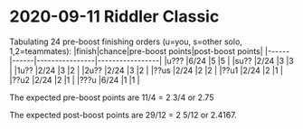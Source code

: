 2020-09-11 Riddler Classic
==========================
Tabulating 24 pre-boost finishing orders (u=you, s=other solo, 1,2=teammates):
|finish|chance|pre-boost points|post-boost points|
|------|------|----------------|-----------------|
|u???  |6/24  |5               |5                |
|su??  |2/24  |3               |3                |
|1u??  |2/24  |3               |2                |
|2u??  |2/24  |3               |2                |
|??us  |2/24  |2               |2                |
|??u1  |2/24  |2               |1                |
|??u2  |2/24  |2               |1                |
|???u  |6/24  |1               |1                |

The expected pre-boost points are 11/4 = 2 3/4 or 2.75

The expected post-boost points are 29/12 = 2 5/12 or 2.4167.
